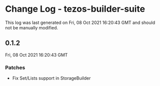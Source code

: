 # Change Log - tezos-builder-suite

This log was last generated on Fri, 08 Oct 2021 16:20:43 GMT and should not be manually modified.

## 0.1.2
Fri, 08 Oct 2021 16:20:43 GMT

### Patches

- Fix Set/Lists support in StorageBuilder


